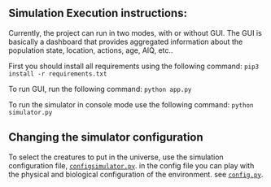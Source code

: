 ## Simulation Execution instructions:

Currently, the project can run in two modes, with or without GUI.
The GUI is basically a dashboard that provides aggregated information about the population state, location, actions, age, AIQ, etc..

First you should install all requirements using the following command:
`pip3 install -r requirements.txt`

To run GUI, run the following command:
`python app.py`

To run the simulator in console mode use the following command:
`python simulator.py`

## Changing the simulator configuration
To select the creatures to put in the universe, use the simulation configuration file, [`configsimulator.py`](configsimulator.py).
in the config file you can play with the physical and biological configuration of the environment. see [`config.py`](config.py).

